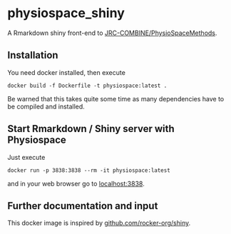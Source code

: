 # physiospace_shiny

A Rmarkdown shiny front-end to [JRC-COMBINE/PhysioSpaceMethods](github.com/JRC-COMBINE/PhysioSpaceMethods).

## Installation

You need docker installed, then execute
```
docker build -f Dockerfile -t physiospace:latest .
```

Be warned that this takes quite some time as many dependencies have to be compiled and installed.

## Start Rmarkdown / Shiny server with Physiospace

Just execute
```
docker run -p 3838:3838 --rm -it physiospace:latest
```
and in your web browser go to [localhost:3838](http://localhost:3838).


## Further documentation and input 

This docker image is inspired by [github.com/rocker-org/shiny](https://github.com/rocker-org/shiny).

